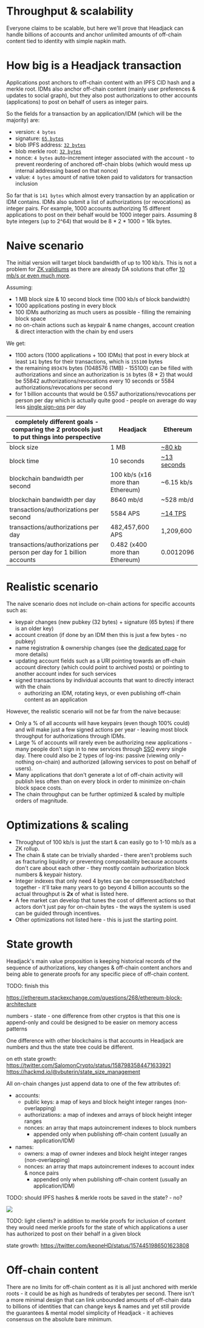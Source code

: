 # Throughput & scalability

Everyone claims to be scalable, but here we'll prove that Headjack can handle billions of accounts and anchor unlimited amounts of off-chain content tied to identity with simple napkin math.

<!-- measuring performance, throughput & latency is hard but here we will provide a simplistic view
https://a16zcrypto.com/why-blockchain-performance-is-hard-to-measure/ -->

<!-- We believe a credible path to billions and worldwide adoption is necessary as part of the story -->

# How big is a Headjack transaction

Applications post anchors to off-chain content with an IPFS CID hash and a merkle root. IDMs also anchor off-chain content (mainly user preferences & updates to social graph), but they also post authorizations to other accounts (applications) to post on behalf of users as integer pairs.

So the fields for a transaction by an application/IDM (which will be the majority) are:
- version: `4 bytes`
- signature: [`65 bytes`](https://ethvigil.com/docs/eth_sign_example_code/#recovering-the-message-signer-in-the-smart-contract)
- blob IPFS address: [`32 bytes`](https://proto.school/anatomy-of-a-cid/01)
- blob merkle root: [`32 bytes`](https://www.mycryptopedia.com/merkle-tree-merkle-root-explained/)
- nonce: `4 bytes` auto-increment integer associated with the account - to prevent reordering of anchored off-chain blobs (which would mess up internal addressing based on that nonce)
- value: `4 bytes` amount of native token paid to validators for transaction inclusion

So far that is `141 bytes` which almost every transaction by an application or IDM contains. IDMs also submit a list of authorizations (or revocations) as integer pairs. For example, 1000 accounts authorizing 15 different applications to post on their behalf would be 1000 integer pairs. Assuming 8 byte integers (up to 2^64) that would be 8 * 2 * 1000 = 16k bytes.

# Naive scenario

The initial version will target block bandwidth of up to 100 kb/s. This is not a problem for [ ZK validiums](https://twitter.com/eshita/status/1546911451125649408) as there are already DA solutions that offer [10 mb/s or even much more](https://twitter.com/apolynya/status/1517137629334056960).

Assuming:
- 1 MB block size & 10 second block time (100 kb/s of block bandwidth)
- 1000 applications posting in every block
- 100 IDMs authorizing as much users as possible - filling the remaining block space
- no on-chain actions such as keypair & name changes, account creation & direct interaction with the chain by end users

We get:
- 1100 actors (1000 applications + 100 IDMs) that post in every block at least `141` bytes for their transactions, which is `155100` bytes
- the remaining `893476` bytes (1048576 (1MB) - 155100) can be filled with authorizations and since an authorization is `16` bytes (8 * 2) that would be 55842 authorizations/revocations every 10 seconds or 5584 authorizations/revocations per second
- for 1 billion accounts that would be 0.557 authorizations/revocations per person per day which is actually quite good - people on average do way less [single sign-ons](https://en.wikipedia.org/wiki/Single_sign-on) per day

|completely different goals - comparing the 2 protocols just to put things into perspective                                                                       | Headjack                            | Ethereum                                                                      |
|-----------------------------------------------------------------------|-------------------------------------|-------------------------------------------------------------------------------|
| block size                                                            | 1 MB                                | [ ~80 kb ]( https://etherscan.io/chart/blocksize )                            |
| block time                                                            | 10 seconds                          | [ ~13 seconds ]( https://ycharts.com/indicators/ethereum_average_block_time ) |
| blockchain bandwidth per second                                                  | 100 kb/s (x16 more than Ethereum)   | ~6.15 kb/s                                                                    |
| blockchain bandwidth per day                                                     | 8640 mb/d                           | ~528 mb/d                                                                     |
| transactions/authorizations per second                                | 5584 APS                               | [ ~14 TPS ]( https://blockchair.com/ethereum/charts/transactions-per-second ) |
| transactions/authorizations per day                                   | 482,457,600 APS                          | 1,209,600                                                                       |
| transactions/authorizations per person per day for 1 billion accounts | 0.482 (x400 more than Ethereum) | 0.0012096                                                                     |

<!-- Ethereum
- transactions per block: ~180
- single transaction size on average including calldata: 300-700 bytes -->

# Realistic scenario

The naive scenario does not include on-chain actions for specific accounts such as:
- keypair changes (new pubkey (32 bytes) + signature (65 bytes) if there is an older key)
- account creation (if done by an IDM then this is just a few bytes - no pubkey)
- name registration & ownership changes (see the [dedicated page](handles.md) for more details)
- updating account fields such as a URI pointing towards an off-chain account directory (which could point to archived posts) or pointing to another account index for such services
- signed transactions by individual accounts that want to directly interact with the chain
    - authorizing an IDM, rotating keys, or even publishing off-chain content as an application

However, the realistic scenario will not be far from the naive because:
- Only a % of all accounts will have keypairs (even though 100% could) and will make just a few signed actions per year - leaving most block throughput for authorizations through IDMs.
- Large % of accounts will rarely even be authorizing new applications - many people don't sign in to new services through [SSO](https://en.wikipedia.org/wiki/Single_sign-on) every single day. There could also be 2 types of log-ins: passive (viewing only - nothing on-chain) and authorized (allowing services to post on behalf of users).
- Many applications that don't generate a lot of off-chain activity will publish less often than on every block in order to minimize on-chain block space costs.
- The chain throughput can be further optimized & scaled by multiple orders of magnitude.

# Optimizations & scaling

- Throughput of 100 kb/s is just the start & can easily go to 1-10 mb/s as a ZK rollup.
- The chain & state can be trivially sharded - there aren't problems such as fracturing liquidity or preventing composability because accounts don't care about each other - they mostly contain authorization block numbers & keypair history.
- Integer indexes that only need 4 bytes can be compressed/batched together - it'll take many years to go beyond 4 billion accounts so the actual throughput is **2x** of what is listed here.
- A fee market can develop that tunes the cost of different actions so that actors don't just pay for on-chain bytes - the ways the system is used can be guided through incentives.
- Other optimizations not listed here - this is just the starting point.

# State growth

Headjack's main value proposition is keeping historical records of the sequence of authorizations, key changes & off-chain content anchors and being able to generate proofs for any specific piece of off-chain content.

TODO: finish this

https://ethereum.stackexchange.com/questions/268/ethereum-block-architecture

numbers - state - one difference from other cryptos is that this one is append-only and could be designed to be easier on memory access patterns

One difference with other blockchains is that accounts in Headjack are numbers and thus the state tree could be different.


on eth state growth:
https://twitter.com/SalomonCrypto/status/1587983584471633921
https://hackmd.io/@vbuterin/state_size_management


All on-chain changes just append data to one of the few attributes of:
- accounts:
    - public keys: a map of keys and block height integer ranges (non-overlapping) <!-- - could be a different data structure -->
    - authorizations: a map of indexes and arrays of block height integer ranges
    - nonces: an array that maps autoincrement indexes to block numbers
        - appended only when publishing off-chain content (usually an application/IDM)
- names:
    - owners: a map of owner indexes and block height integer ranges (non-overlapping)
    - nonces: an array that maps autoincrement indexes to account index & nonce pairs
        - appended only when publishing off-chain content (usually an application/IDM)

TODO: should IPFS hashes & merkle roots be saved in the state?
    - no?

<img src="/img/account_name_state.png"/>

<!-- 

The growth of the chain and the state will differ by a few things:


One difference between Headjack and financial blockchains is that they don't force historical records into the state whereas that is the main value proposition of Headjack.



This is a solution that is provably possible and better and can only get better in time with further innovation and scaling


The goal is to avoid congestion and provide enough bandwidth in a predictable way for web scale



This could be a concern when Headjack takes over the world - if blocks are 10 mb once every 10 seconds the chain would grow by 86 gb/day. However, 

The processing of the state machine is minimal - orders of magnitude less complexity & compute compared to generalized smart contract platforms

The state growth will be slower than the blockchain growth because:

- an on-chain authorization is a pair of integers while only 1 integer goes into the state


goal: no congestion


a tiny core on which we have consensus can be used to cryptographically anchor & link unlimited amounts of data - the entire web - a few terabytes (tiny is relative - compared to the data) of materialized blockchain state including the absolute bare minimum of historic.

- state doesn't need to store the merkle roots & IPFS hashes - merkle proofs can contain block numbers & block hashes -->

TODO: light clients? in addition to merkle proofs for inclusion of content they would need merkle proofs for the state of which applications a user has authorized to post on their behalf in a given block

state growth:
https://twitter.com/keoneHD/status/1574451986501623808

# Off-chain content

There are no limits for off-chain content as it is all just anchored with merkle roots - it could be as high as hundreds of terabytes per second. There isn't a more minimal design that can link unbounded amounts of off-chain data to billions of identities that can change keys & names and yet still provide the guarantees & mental model simplicity of Headjack - it achieves consensus on the absolute bare minimum.

<!-- validium

This design for a specialized blockchain can scale practically as much as necessary due to the compactness of service messages and the triviality of sharding the blockchain as there would be close to 0 cross-shard communication (`"X follows Y"` only affects `X`) and that is [provable with easy to grasp napkin math](numbers.md).

data availability guarantees don't need to be as strong as for finance - it won't be fatal to revert a few blocks of activity if data is unavailable -->

<!--
If handles are permanent to shards then their allocation to shards can be managed in the beacon chain and it can be consulted when following urls to content - so that the shard idx doesn't have to be in the urls
-->